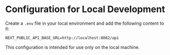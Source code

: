 # Configuration for Local Development

Create a `.env` file in your local environment and add the following content to it:

```
NEXT_PUBLIC_API_BASE_URL=http://localhost:8082/api

```

This configuration is intended for use only on the local machine.
